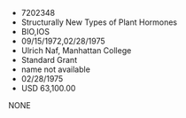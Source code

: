 * 7202348
* Structurally New Types of Plant Hormones
* BIO,IOS
* 09/15/1972,02/28/1975
* Ulrich Naf, Manhattan College
* Standard Grant
*   name not available
* 02/28/1975
* USD 63,100.00

NONE